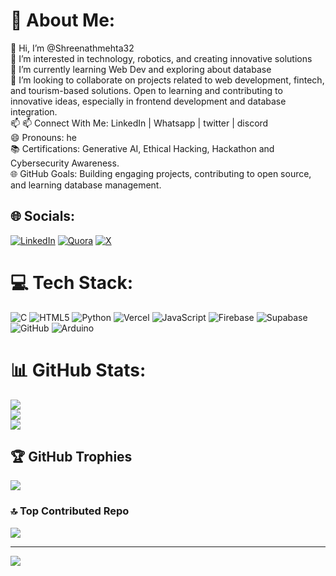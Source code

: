 # 💫 About Me:
👋 Hi, I’m @Shreenathmehta32<br>👀 I’m interested in technology, robotics, and creating innovative solutions<br>🌱 I’m currently learning Web Dev and exploring about database<br>💞️ I’m looking to collaborate on projects related to web development, fintech, and tourism-based solutions. Open to learning and contributing to innovative ideas, especially in frontend development and database integration.<br>📫 📫 Connect With Me: LinkedIn | Whatsapp | twitter | discord<br>😄 Pronouns: he<br>📚 Certifications: Generative AI, Ethical Hacking, Hackathon and Cybersecurity Awareness.<br>🌐 GitHub Goals: Building engaging projects, contributing to open source, and learning database management.


## 🌐 Socials:
[![LinkedIn](https://img.shields.io/badge/LinkedIn-%230077B5.svg?logo=linkedin&logoColor=white)](https://linkedin.com/in/shreenath-mehta-b12880255) [![Quora](https://img.shields.io/badge/Quora-%23B92B27.svg?logo=Quora&logoColor=white)](https://quora.com/profile/Shreenath-Mehta) [![X](https://img.shields.io/badge/X-black.svg?logo=X&logoColor=white)](https://x.com/Shreenath32_33) 

# 💻 Tech Stack:
![C](https://img.shields.io/badge/c-%2300599C.svg?style=for-the-badge&logo=c&logoColor=white) ![HTML5](https://img.shields.io/badge/html5-%23E34F26.svg?style=for-the-badge&logo=html5&logoColor=white) ![Python](https://img.shields.io/badge/python-3670A0?style=for-the-badge&logo=python&logoColor=ffdd54) ![Vercel](https://img.shields.io/badge/vercel-%23000000.svg?style=for-the-badge&logo=vercel&logoColor=white) ![JavaScript](https://img.shields.io/badge/javascript-%23323330.svg?style=for-the-badge&logo=javascript&logoColor=%23F7DF1E) ![Firebase](https://img.shields.io/badge/firebase-a08021?style=for-the-badge&logo=firebase&logoColor=ffcd34) ![Supabase](https://img.shields.io/badge/Supabase-3ECF8E?style=for-the-badge&logo=supabase&logoColor=white) ![GitHub](https://img.shields.io/badge/github-%23121011.svg?style=for-the-badge&logo=github&logoColor=white) ![Arduino](https://img.shields.io/badge/-Arduino-00979D?style=for-the-badge&logo=Arduino&logoColor=white)
# 📊 GitHub Stats:
![](https://github-readme-stats.vercel.app/api?username=Shreenathmehta32&theme=dark&hide_border=false&include_all_commits=false&count_private=false)<br/>
![](https://github-readme-streak-stats.herokuapp.com/?user=Shreenathmehta32&theme=dark&hide_border=false)<br/>
![](https://github-readme-stats.vercel.app/api/top-langs/?username=Shreenathmehta32&theme=dark&hide_border=false&include_all_commits=false&count_private=false&layout=compact)

## 🏆 GitHub Trophies
![](https://github-profile-trophy.vercel.app/?username=Shreenathmehta32&theme=radical&no-frame=false&no-bg=false&margin-w=4)

### 🔝 Top Contributed Repo
![](https://github-contributor-stats.vercel.app/api?username=Shreenathmehta32&limit=5&theme=dark&combine_all_yearly_contributions=true)

---
[![](https://visitcount.itsvg.in/api?id=Shreenathmehta32&icon=0&color=0)](https://visitcount.itsvg.in)

